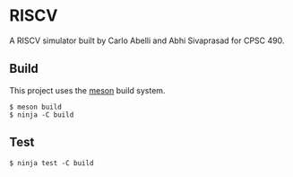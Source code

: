 # RISCV

A RISCV simulator built by Carlo Abelli and Abhi Sivaprasad for CPSC 490.

## Build

This project uses the [meson](https://mesonbuild.com) build system.

```
$ meson build
$ ninja -C build
```

## Test

```
$ ninja test -C build
```
